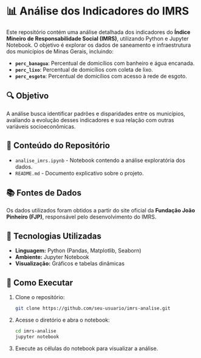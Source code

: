 # 📊 Análise dos Indicadores do IMRS

Este repositório contém uma análise detalhada dos indicadores do **Índice Mineiro de Responsabilidade Social (IMRS)**, utilizando Python e Jupyter Notebook. O objetivo é explorar os dados de saneamento e infraestrutura dos municípios de Minas Gerais, incluindo:

- **`perc_banagua`**: Percentual de domicílios com banheiro e água encanada.
- **`perc_lixo`**: Percentual de domicílios com coleta de lixo.
- **`perc_esgoto`**: Percentual de domicílios com acesso à rede de esgoto.

## 🔍 Objetivo
A análise busca identificar padrões e disparidades entre os municípios, avaliando a evolução desses indicadores e sua relação com outras variáveis socioeconômicas.

## 📝 Conteúdo do Repositório

- `analise_imrs.ipynb` - Notebook contendo a análise exploratória dos dados.
- `README.md` - Documento explicativo sobre o projeto.

## 📚 Fontes de Dados
Os dados utilizados foram obtidos a partir do site oficial da **Fundação João Pinheiro (FJP)**, responsável pelo desenvolvimento do IMRS.

## 💪 Tecnologias Utilizadas
- **Linguagem:** Python (Pandas, Matplotlib, Seaborn)
- **Ambiente:** Jupyter Notebook
- **Visualização:** Gráficos e tabelas dinâmicas

## 💼 Como Executar
1. Clone o repositório:
   ```bash
   git clone https://github.com/seu-usuario/imrs-analise.git
   ```
2. Acesse o diretório e abra o notebook:
   ```bash
   cd imrs-analise
   jupyter notebook
   ```
3. Execute as células do notebook para visualizar a análise.


